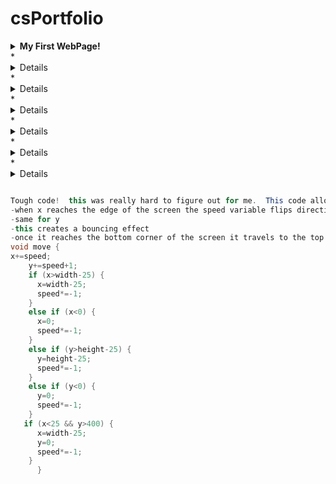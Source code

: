 # csPortfolio

<details><summary><strong> My First WebPage!</strong></summary>
    <p>
       <a href="https://freskep.github.io/testWeb/dogPage/">Link<a>
                </p>
           </details>
* <details><summary><strong> A Little Lightning </strong></summary>
<p>
<a href= "https://freskep.github.io/lightning2/">Link<a>
    </p>
    </details>
* <details><summary><strong> College Presentation</strong></summary>
    <p>
<a href="https://freskep.github.io/daDice/">Link<a>
    </p>
    </details>
* <details><summary><strong> Deez Dice </strong></summary>
        <p>
    <a href="https://freskep.github.io/daDice/">Link<a>
        </p>
        </details>
* <details><summary><strong> Cheeky Chemotaxis</strong></summary>
            <p>
            <a href="https://freskep.github.io/chemotaxis4/pJS/index.html">Link<a>
                </p>
                </details>
* <details><summary><strong> Some Craziness (starfield)</strong></summary>
                <p>
               <a href="https://freskep.github.io/starfield5/index.html">Link<a>
                   </p>
                   </details>
* <details><summary><strong> Tri 1 Reflection</strong></summary>
                    <p>
                        Reflect on all your portfolio projects. <br/>
-lightning: I was very confused as to how the lightning project worked and this is very evident because it’s my worst one.  I didn’t understand how the class functioned.  Plus I sat alone so I didn’t get the chance to work with others.  I struggled with the one. 

-dice: I felt this was the easiest one out of all the projects we did and I’m happy with how it turned out.  I didn’t do anything too interesting because I needed to keep moving, but I made a fully functional table of dice with a counter for each number.  

-chemotaxis:  This is the lab the got me really behind.  I struggled a lot right away because I just didn’t know where to begin problem solving.  Again, I sat alone so I had no one to assist me.  I ended up doing something that isn’t the exact idea you wanted from us, but still sorta counts as chemotaxis in a way.  I got even more behind when a little error halted all progress for a a little over a day.  But finally solving the issue without any help was extremely satisfying.  

-starfield: I got a late start on this one and I’m kinda indifferent with the result.  I really like my jumbo particle bouncing around off the border of the screen and I also like the figure 8 pattern I got going but it’s overall kinda bland to look at.  Still the coolest looking one in my portfolio.  

 
What is one or two things that are a source of pride in your programming development?  
-I’m proud that every piece of code is my own or you helped me with it.  While my code is very complicated or sophisticated, I don’t take it from anyone sitting near me, nor do I take it off the internet.   This makes the end product more satisfying.

Identify them, write about why they are accomplishments, how you did it and what you learned.  Be sure to submit a code snippet along with your writing on the readMe file in your repo. <br/>

```Java
void draw()
{
 
  background(60);
   for (int r=0; r<1200; r=r+100) {
    for (int c=0; c<500; c=c+100) {
      die=new Die(r, c);
       die.display();
       
   ```
   <br/>
   
This is in no way complicated code, and it isn’t the toughest bit <br/>of code i utilized in my projects either but this stands out to me<br/> because I was really happy that it worked when I first tried it<br/> because it took me a little bit to think of a way to get <br/> a bunch of dice on the screen without using an array. <br/> The syntax was what threw me off. 



-Identify the most significant hurdle you encountered last trimester.  Write about what it was and how it was resolved.

I was struggling a lot on the projects and felt extremely far behind everyone else in the class.  This was in part because I sat alone in a row and also because I didn’t do much outside of class.  I thought of this class as class where a lot of the work is done in school.  Once I realized I was falling behind I sought to fix this as quick as possible.  I did this by switching seats and doing more outside class.  This helped me a lot and I am significantly more productive in class now.

-Describe the incremental and iterative development process of your included code, focusing on two distinct points in that process. Describe the difficulties and/ or opportunities you encountered and how they were resolved or incorporated. In your description clearly indicate whether the development described was collaborative or independent. At least one of these points must refer to independent program development
*A lot of times it goes sorta like this: 
Take a minute and think about what I need to accomplish 
Begin typing my solution 
Realize an error in my idea
Be stumped for a while
Take another step back and I usually come up with part of the solution
Ask someone for help finishing my thoughts.  I typically start out this question like, “hey, I know I have to do blah blah blah… but I’m kinda confused about how I should go about it.”
Complete the problem!
This is especially the case in projects like Starfield/chemotaxis when I spend a day or two working on a single element of my project.
</p>
</details>
                        
```Java

Tough code!  this was really hard to figure out for me.  This code allows a jumboParticle to bounce off the screen.  This is how it works:
-when x reaches the edge of the screen the speed variable flips direction
-same for y
-this creates a bouncing effect
-once it reaches the bottom corner of the screen it travels to the top right corner and repeats infinitely
void move {
x+=speed;
    y+=speed+1;
    if (x>width-25) {
      x=width-25;
      speed*=-1;
    }
    else if (x<0) {
      x=0;
      speed*=-1;
    }
    else if (y>height-25) {
      y=height-25;
      speed*=-1;
    }
    else if (y<0) {
      y=0;
      speed*=-1;
    }
   if (x<25 && y>400) {
      x=width-25;
      y=0;
      speed*=-1;
    }
      }
```

